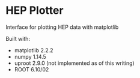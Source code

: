 # HEP Plotter
Interface for plotting HEP data with matplotlib

Built with:
- matplotlib 2.2.2
- numpy 1.14.5
- uproot 2.9.0 (not implemented as of this writing)
- ROOT 6.10/02
